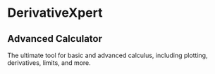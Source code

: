# DerivativeXpert
## Advanced Calculator
The ultimate tool for basic and advanced calculus, including plotting, derivatives, limits, and more.
